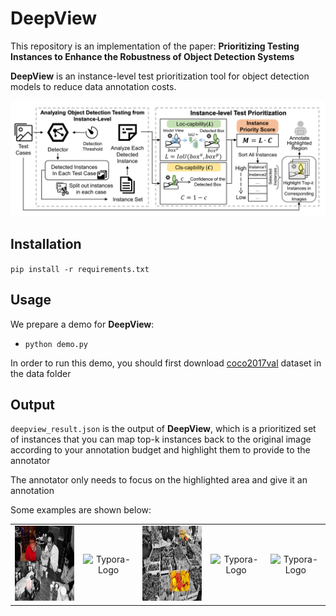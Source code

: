 # DeepView

This repository is an implementation of the paper: **Prioritizing Testing Instances to Enhance the Robustness of
Object Detection Systems**

**DeepView** is an instance-level test prioritization tool for object detection models to reduce data annotation costs.

![overview](./data/overview.Png) 

## Installation
`pip install -r requirements.txt`

## Usage
We prepare a demo for **DeepView**:
+ `python demo.py`

In order to run this demo, you should first download [coco2017val](https://cocodataset.org/#download) dataset in the data folder

## Output
`deepview_result.json` is the output of **DeepView**, 
which is a prioritized set of instances that you can map 
top-k instances back to the original image according to your 
annotation budget and highlight them to provide to the annotator

The annotator only needs to focus on the highlighted 
area and give it an annotation

Some examples are shown below:

<div><table frame=void>	<!--用了<div>进行封装-->
	<tr>
        <td><div><center>	<!--每个格子内是图片加标题-->
        	<img src="./data/example_1.png"
                 alt="Typora-Logo"
                 height="120"/>	<!--高度设置-->
        	<br>	<!--换行-->
        		<!--标题1-->
        </center></div></td>    
     	<td><div><center>	<!--第二张图片-->
    		<img src="./demodata/DFaLo_offline_result/8_label_7.png"
                 alt="Typora-Logo"
                 height="120"/>	
    		<br>
    		 <!--标题1-->
        </center></div></td>
        <td><div><center>	<!--每个格子内是图片加标题-->
        	<img src="./data/example_2.png"
                 alt="Typora-Logo"
                 height="120"/>	<!--高度设置-->
        	<br>	<!--换行-->
        		<!--标题1-->
        </center></div></td> 
        <td><div><center>	<!--每个格子内是图片加标题-->
        	<img src="./demodata/DFaLo_offline_result/21_label_7.png"
                 alt="Typora-Logo"
                 height="120"/>	<!--高度设置-->
        	<br>	<!--换行-->
        		<!--标题1-->
        </center></div></td> 
        <td><div><center>	<!--每个格子内是图片加标题-->
        	<img src="./demodata/DFaLo_offline_result/45_label_1.png"
                 alt="Typora-Logo"
                 height="120"/>	<!--高度设置-->
        	<br>	<!--换行-->
        		<!--标题1-->
        </center></div></td> 
	</tr>
</table></div>